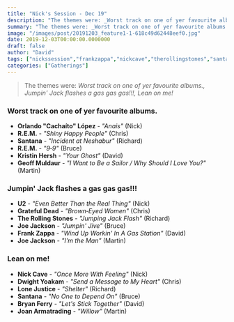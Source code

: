 ```yaml
---
title: "Nick's Session - Dec 19"
description: "The themes were: _Worst track on one of yer favourite albums., Jumpin' Jack flashes a gas gas gas!!!, Lean on me!_"
summary: "The themes were: _Worst track on one of yer favourite albums., Jumpin' Jack flashes a gas gas gas!!!, Lean on me!_"
image: "/images/post/20191203_feature1-1-618c49d62448eef0.jpg"
date: 2019-12-03T00:00:00.0000000
draft: false
author: "David"
tags: ["nickssession","frankzappa","nickcave","therollingstones","santana","gratefuldead","joejackson","rem","kristinhersh","bryanferry","joanarmatrading","u2","geoffmuldaur","lonejustice","dwightyoakam","orlandocachaítolópez"]
categories: ["Gatherings"]
---
```

> The themes were: _Worst track on one of yer favourite albums., Jumpin' Jack flashes a gas gas gas!!!, Lean on me!_
### Worst track on one of yer favourite albums.
- **Orlando "Cachaíto" López** - _"Anais"_ (Nick)
- **R.E.M.** - _"Shiny Happy People"_ (Chris)
- **Santana** - _"Incident at Neshabur"_ (Richard)
- **R.E.M.** - _"9‐9"_ (Bruce)
- **Kristin Hersh** - _"Your Ghost"_ (David)
- **Geoff Muldaur** - _"I Want to Be a Sailor / Why Should I Love You?"_ (Martin)
### Jumpin' Jack flashes a gas gas gas!!!
- **U2** - _"Even Better Than the Real Thing"_ (Nick)
- **Grateful Dead** - _"Brown‐Eyed Women"_ (Chris)
- **The Rolling Stones** - _"Jumping Jack Flash"_ (Richard)
- **Joe Jackson** - _"Jumpin' Jive"_ (Bruce)
- **Frank Zappa** - _"Wind Up Workin' In A Gas Station"_ (David)
- **Joe Jackson** - _"I'm the Man"_ (Martin)
### Lean on me!
- **Nick Cave** - _"Once More With Feeling"_ (Nick)
- **Dwight Yoakam** - _"Send a Message to My Heart"_ (Chris)
- **Lone Justice** - _"Shelter"_ (Richard)
- **Santana** - _"No One to Depend On"_ (Bruce)
- **Bryan Ferry** - _"Let's Stick Together"_ (David)
- **Joan Armatrading** - _"Willow"_ (Martin)
